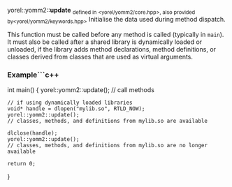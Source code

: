 yorel::yomm2::**update**
<sub>defined in <yorel/yomm2/core.hpp>, also provided by<yorel/yomm2/keywords.hpp></sub>
Initialise the data used during method dispatch.

This function must be called before any method is called (typically in `main`).
It must also be called after a shared library is dynamically loaded or unloaded,
if the library adds method declarations, method definitions, or classes derived
from classes that are used as virtual arguments.

### Example```c++

int main() {
    yorel::yomm2::update();
    // call methods

    // if using dynamically loaded libraries
    void* handle = dlopen("mylib.so", RTLD_NOW);
    yorel::yomm2::update();
    // classes, methods, and definitions from mylib.so are available

    dlclose(handle);
    yorel::yomm2::update();
    // classes, methods, and definitions from mylib.so are no longer available

    return 0;
}
```
